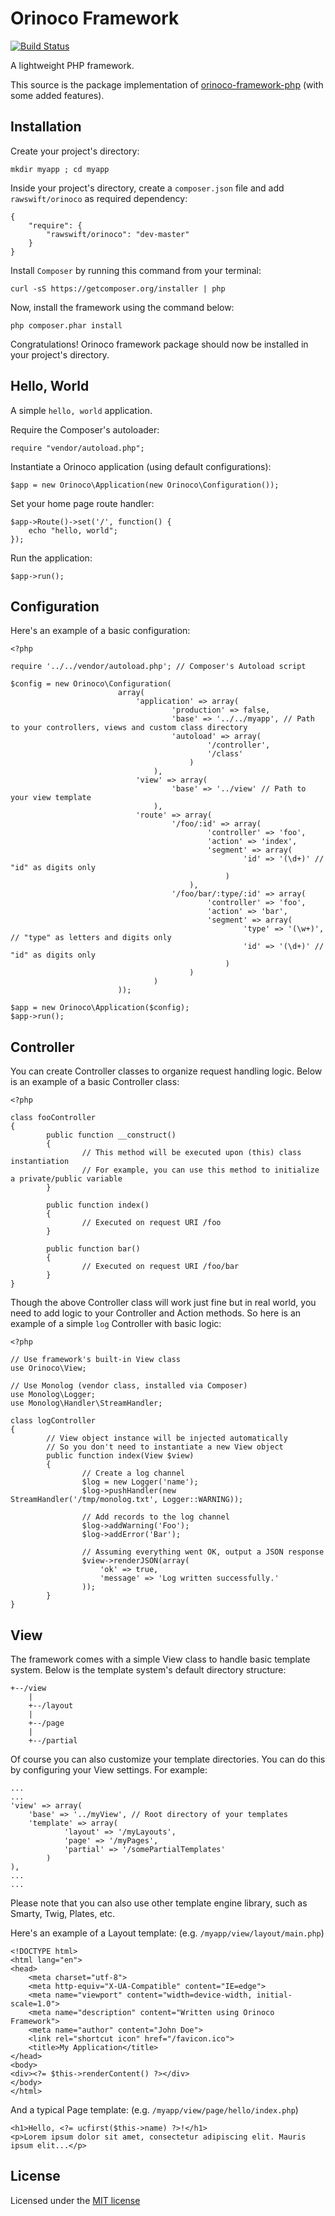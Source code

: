 # Orinoco Framework

[![Build Status](https://api.travis-ci.org/rawswift/Orinoco.svg?branch=master)](https://travis-ci.org/rawswift/Orinoco)

A lightweight PHP framework.

This source is the package implementation of [orinoco-framework-php](https://github.com/rawswift/orinoco-framework-php) (with some added features).

## Installation

Create your project's directory:

    mkdir myapp ; cd myapp

Inside your project's directory, create a `composer.json` file and add `rawswift/orinoco` as required dependency:

    {
        "require": {
            "rawswift/orinoco": "dev-master"
        }
    }

Install `Composer` by running this command from your terminal:

    curl -sS https://getcomposer.org/installer | php

Now, install the framework using the command below:

    php composer.phar install

Congratulations! Orinoco framework package should now be installed in your project's directory.

## Hello, World

A simple `hello, world` application.

Require the Composer's autoloader:

    require "vendor/autoload.php";

Instantiate a Orinoco application (using default configurations):

    $app = new Orinoco\Application(new Orinoco\Configuration());

Set your home page route handler:

    $app->Route()->set('/', function() {
        echo "hello, world";
    });

Run the application:

    $app->run();

## Configuration

Here's an example of a basic configuration:

    <?php

    require '../../vendor/autoload.php'; // Composer's Autoload script

    $config = new Orinoco\Configuration(
                            array(
                                'application' => array(
                                        'production' => false,
                                        'base' => '../../myapp', // Path to your controllers, views and custom class directory
                                        'autoload' => array(
                                                '/controller',
                                                '/class'
                                            )
                                    ),
                                'view' => array(
                                        'base' => '../view' // Path to your view template
                                    ),
                                'route' => array(
                                        '/foo/:id' => array(
                                                'controller' => 'foo',
                                                'action' => 'index',
                                                'segment' => array(
                                                        'id' => '(\d+)' // "id" as digits only
                                                    )
                                            ),
                                        '/foo/bar/:type/:id' => array(
                                                'controller' => 'foo',
                                                'action' => 'bar',
                                                'segment' => array(
                                                        'type' => '(\w+)', // "type" as letters and digits only
                                                        'id' => '(\d+)' // "id" as digits only
                                                    )
                                            )
                                    )
                            ));

    $app = new Orinoco\Application($config);
    $app->run();

## Controller

You can create Controller classes to organize request handling logic. Below is an example of a basic Controller class:

    <?php

    class fooController
    {
            public function __construct()
            {
                    // This method will be executed upon (this) class instantiation
                    // For example, you can use this method to initialize a private/public variable
            }

            public function index()
            {
                    // Executed on request URI /foo
            }

            public function bar()
            {
                    // Executed on request URI /foo/bar
            }
    }

Though the above Controller class will work just fine but in real world, you need to add logic to your Controller and Action methods. So here is an example of a simple `log` Controller with basic logic:

    <?php

    // Use framework's built-in View class
    use Orinoco\View;

    // Use Monolog (vendor class, installed via Composer)
    use Monolog\Logger;
    use Monolog\Handler\StreamHandler;

    class logController
    {
            // View object instance will be injected automatically
            // So you don't need to instantiate a new View object
            public function index(View $view)
            {
                    // Create a log channel
                    $log = new Logger('name');
                    $log->pushHandler(new StreamHandler('/tmp/monolog.txt', Logger::WARNING));

                    // Add records to the log channel
                    $log->addWarning('Foo');
                    $log->addError('Bar');

                    // Assuming everything went OK, output a JSON response
                    $view->renderJSON(array(
                        'ok' => true,
                        'message' => 'Log written successfully.'
                    ));
            }
    }

## View

The framework comes with a simple View class to handle basic template system. Below is the template system's default directory structure:

    +--/view
        |
        +--/layout
        |
        +--/page
        |
        +--/partial

Of course you can also customize your template directories. You can do this by configuring your View settings. For example:

    ...
    ...
    'view' => array(
        'base' => '../myView', // Root directory of your templates
        'template' => array(
                'layout' => '/myLayouts',
                'page' => '/myPages',
                'partial' => '/somePartialTemplates'
            )
    ),
    ...
    ...

Please note that you can also use other template engine library, such as Smarty, Twig, Plates, etc.

Here's an example of a Layout template: (e.g. `/myapp/view/layout/main.php`)

    <!DOCTYPE html>
    <html lang="en">
    <head>
        <meta charset="utf-8">
        <meta http-equiv="X-UA-Compatible" content="IE=edge">
        <meta name="viewport" content="width=device-width, initial-scale=1.0">
        <meta name="description" content="Written using Orinoco Framework">
        <meta name="author" content="John Doe">
        <link rel="shortcut icon" href="/favicon.ico">
        <title>My Application</title>
    </head>
    <body>
    <div><?= $this->renderContent() ?></div>
    </body>
    </html>

And a typical Page template: (e.g. `/myapp/view/page/hello/index.php`)

    <h1>Hello, <?= ucfirst($this->name) ?>!</h1>
    <p>Lorem ipsum dolor sit amet, consectetur adipiscing elit. Mauris ipsum elit...</p>

## License

Licensed under the [MIT license](http://www.opensource.org/licenses/mit-license.php)
